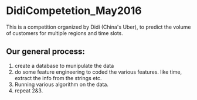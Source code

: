 # DidiCompetetion_May2016
This is a competition organized by Didi (China's Uber), to predict the volume of customers for multiple regions and time slots.


## Our general process:
1. create a database to munipulate the data
2. do some feature engineering to coded the various features. like time, extract the info from the strings etc.
3. Running various algorithm on the data.
4. repeat 2&3.
